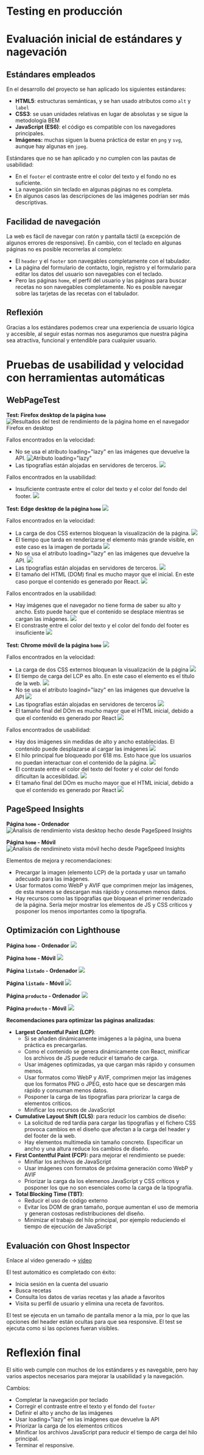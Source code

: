 # Testing en producción

# Evaluación inicial de estándares y nagevación

## Estándares empleados

En el desarrollo del proyecto se han aplicado los siguientes estándares:
- **HTML5**: estructuras semánticas, y se han usado atributos como `alt` y `label`
- **CSS3**: se usan unidades relativas en lugar de absolutas y se sigue la metodología BEM
- **JavaScript (ES6)**: el código es compatible con los navegadores principales.
- **Imágenes:** muchas siguen la buena práctica de estar en `png` y `svg`, aunque hay algunas en `jpeg`.

Estándares que no se han aplicado y no cumplen con las pautas de usabilidad:
- En el `footer` el contraste entre el color del texto y el fondo no es suficiente.
- La navegación sin teclado en algunas páginas no es completa.
- En algunos casos las descripciones de las imágenes podrían ser más descriptivas.

## Facilidad de navegación

La web es fácil de navegar con ratón y pantalla táctil (a excepción de algunos errores de responsive).
En cambio, con el teclado en algunas páginas no es posible recorrerlas al completo:
- El `header` y el `footer` son navegables completamente con el tabulador.
- La página del formulario de contacto, login, registro y el formulario para editar los datos del usuario son navegables con el teclado.
- Pero las páginas `home`, el perfil del usuario y las páginas para buscar recetas no son navegables completamente. No es posible navegar sobre las tarjetas de las recetas con el tabulador.

## Reflexión

Gracias a los estándares podemos crear una experiencia de usuario lógica y accesible, al seguir estas normas nos aseguramos que nuestra página sea atractiva, funcional y entendible para cualquier usuario.

# Pruebas de usabilidad y velocidad con herramientas automáticas

## WebPageTest

**Test: Firefox desktop de la página `home`**
![Resultados del test de rendimiento de la página home en el navegador Firefox en desktop](./images/test_produccion/webpagetest_desktop_firefox_home.png)

Fallos encontrados en la velocidad:
- No se usa el atributo loading="lazy" en las imágenes que devuelve la API.
![Atributo loading="lazy"](./images/test_produccion/webpagetest_desktop_firefox_home_images.png)
- Las tipografías están alojadas en servidores de terceros.
![](./images/test_produccion/webpagetest_desktop_firefox_home_fonst.png)

Fallos encontrados en la usabilidad:
- Insuficiente contraste entre el color del texto y el color del fondo del footer.
![](./images/test_produccion/webpagetest_desktop_firefox_home_color_constrast.png)

**Test: Edge desktop de la página `home`**
![](./images/test_produccion/webpagetest_desktop_edge_home.png)

Fallos encontrados en la velocidad:
- La carga de dos CSS externos bloquean la visualización de la página.
![](./images/test_produccion/webpagetest_desktop_edge_home_css.png)
- El tiempo que tarda en renderizarse el elemento más grande visible, en este caso es la imagen de portada
![](./images/test_produccion/webpagetest_desktop_edge_home_img_portada.png)
- No se usa el atributo loading="lazy" en las imágenes que devuelve la API.
  ![](./images/test_produccion/webpagetest_desktop_firefox_home_images.png)
- Las tipografías están alojadas en servidores de terceros.
  ![](./images/test_produccion/webpagetest_desktop_firefox_home_fonst.png)
- El tamaño del HTML (DOM) final es mucho mayor que el inicial. En este caso porque el contenido es generado por React.
  ![](./images/test_produccion/webpagetest_desktop_edge_homa_dom.png)

Fallos encontrados en la usabilidad:
- Hay imágenes que el navegador no tiene forma de saber su alto y ancho. Esto puede hacer que el contenido se desplace mientras se cargan las imágenes.
  ![](./images/test_produccion/webpagetest_desktop_edge_home_size_images.png)
- El constraste entre el color del texto y el color del fondo del footer es insuficiente
![](./images/test_produccion/webpagetest_desktop_edge_home_color_constrast.png)

**Test: Chrome móvil de la página `home`**
![](./images/test_produccion/webpagetest_movil_chrome_home.png)

Fallos encontrados en la velocidad:
- La carga de dos CSS externos bloquean la visualización de la página
![](./images/test_produccion/webpagetest_movil_chrome_home_css.png)
- El tiempo de carga del LCP es alto. En este caso el elemento es el título de la web.
![](./images/test_produccion/webpagetest_movil_chrome_home_lcp.png)
- No se usa el atributo loagind="lazy" en las imágenes que devuelve la API
![](./images/test_produccion/webpagetest_movil_chrome_home_lazy.png)
- Las tipografías están alojadas en servidores de terceros
![](./images/test_produccion/webpagetest_movil_chrome_home_fonts.png)
- El tamaño final del DOm es mucho mayor que el HTML inicial, debido a que el contenido es generado por React
![](./images/test_produccion/webpagetest_movil_chrome_home_dom.png)

Fallos encontrados de usabilidad:
- Hay dos imágenes sin medidas de alto y ancho establecidas. El contenido puede desplazarse al cargar las imágenes
![](./images/test_produccion/webpagetest_movil_chrome_images.png)
- El hilo principal fue bloqueado por 618 ms. Esto hace que los usuarios no puedan interactuar con el contenido de la página.
![](./images/test_produccion/webpagetest_movil_chrome_home_hilo.png)
- El contraste entre el color del texto del footer y el color del fondo dificultan la accesiblidad.
![](./images/test_produccion/webpagetest_movil_chrome_home_contrast.png)
- El tamaño final del DOm es mucho mayor que el HTML inicial, debido a que el contenido es generado por React
  ![](./images/test_produccion/webpagetest_movil_chrome_home_dom.png)

## PageSpeed Insights
**Página `home` - Ordenador**
![Analisis de rendimiento vista desktop hecho desde PageSpeed Insights](./images/test_produccion/pagespeed_insights_home_rendimiento.png)

**Página `home` - Móvil**
![Analisis de rendimineto vista móvil hecho desde PageSpeed Insights](./images/test_produccion/pagespeed_insights_home_rendimiento_movil.png)

Elementos de mejora y recomendaciones:
- Precargar la imagen (elemento LCP) de la portada y usar un tamaño adecuado para las imágenes.
- Usar formatos como WebP y AVIF que comprimen mejor las imágenes, de esta manera se descargan más rápido y consumen menos datos.
- Hay recursos como las tipografías que bloquean el primer renderizado de la página. Sería mejor mostrar los elementos de JS y CSS críticos y posponer los menos importantes como la tipografía.

## Optimización con Lighthouse
**Página `home` - Ordenador**
![](./images/test_produccion/lighthouse_desktop_rendimiento.png)

**Página `home` - Móvil**
![](./images/test_produccion/lighthose_movil_rendimineto_home.png)

**Página `listado` - Ordenador**
![](./images/test_produccion/lighthouse_desktop_rendimineto_listado.png)

**Página `listado` - Móvil**
![](./images/test_produccion/lighthouse_movil_rendimiento_listado.png)

**Página `producto` - Ordenador**
![](./images/test_produccion/lighthouse_desktop_rendimiento_producto.png)

**Página `producto` - Móvil**
![](./images/test_produccion/lighthouse_movil_rendimiento_producto.png)

**Recomendaciones para optimizar las páginas analizadas**:
- **Largest Contentful Paint (LCP)**: 
  - Si se añaden dinámicamente imágenes a la página, una buena práctica es precargarlas.
  - Como el contenido se genera dinámicamente con React, minificar los archivos de JS puede reducir el tamaño de carga.
  - Usar imágenes optimizadas, ya que cargan más rápido y consumen menos.
  - Usar formatos como WebP y AVIF, comprimen mejor las imágenes que los formatos PNG o JPEG, esto hace que se descargen más rápido y consuman menos datos.
  - Posponer la carga de las tipografías para priorizar la carga de elementos críticos.
  - Minificar los recursos de JavaScript
- **Cumulative Layout Shift (CLS)**: para reducir los cambios de diseño:
  - La solicitud de red tardía para cargar las tipografías y el fichero CSS provoca cambios en el diseño que afectan a la carga del header y del footer de la web.
  - Hay elementos multimedia sin tamaño concreto. Especificar un ancho y una altura reduce los cambios de diseño.
- **First Contentful Paint (FCP):** para mejorar el rendimiento se puede:
  - Minifiar los archivos de JavaScript
  - Usar imágenes con formatos de próxima generación como WebP y AVIF
  - Priorizar la carga da los elemenos JavaScript y CSS críticos y posponer los que no son esenciales como la carga de la tipografía.
- **Total Blocking Time (TBT)**:
  - Reducir el uso de código externo
  - Evitar los DOM de gran tamaño, porque aumentan el uso de memoria y generan costosas redistribuciones del diseño.
  - Minimizar el trabajo del hilo principal, por ejemplo reduciendo el tiempo de ejecución de JavaScript

## Evaluación con Ghost Inspector

Enlace al video generado -> [vídeo](https://github.com/avilrod3004/Proyecto4_GoodFood/blob/main/images/test_produccion/ghost_inspector.mp4)

El test automático es completado con éxito:
- Inicia sesión en la cuenta del usuario
- Busca recetas
- Consulta los datos de varias recetas y las añade a favoritos
- Visita su perfil de usuario y elimina una receta de favoritos.

El test se ejecuta en un tamaño de pantalla menor a la mia, por lo que las opciones del header están ocultas para que sea responsive. El test se ejecuta como si las opciones fueran visibles.

# Reflexión final
El sitio web cumple con muchos de los estándares y es navegable, pero hay varios aspectos necesarios para mejorar la usabilidad y la navegación.

Cambios:
- Completar la navegación por teclado
- Corregir el contraste entre el texto y el fondo del `footer`
- Definir el alto y ancho de las imágenes
- Usar loading="lazy" en las imágenes que devuelve la API
- Priorizar la carga de los elementos críticos
- Minificar los archivos JavaScript para reducir el tiempo de carga del hilo principal.
- Terminar el responsive.